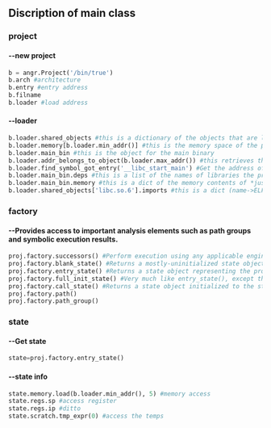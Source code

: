 ## Discription of main class  

### project   

  #### --new project
  ```python
  b = angr.Project('/bin/true')
  b.arch #architecture
  b.entry #entry address
  b.filname
  b.loader #load address
  ```
  #### --loader
  ```python
  b.loader.shared_objects #this is a dictionary of the objects that are loaded as part of loading the binary
  b.loader.memory[b.loader.min_addr()] #this is the memory space of the process after being loaded.
  b.loader.main_bin #this is the object for the main binary
  b.loader.addr_belongs_to_object(b.loader.max_addr()) #this retrieves the binary object which maps memory at the specified address
  b.loader.find_symbol_got_entry('__libc_start_main') #Get the address of the GOT slot for a symbol (in the main binary)
  b.loader.main_bin.deps #this is a list of the names of libraries the program depend on.
  b.loader.main_bin.memory #this is a dict of the memory contents of *just* the main binary
  b.loader.shared_objects['libc.so.6'].imports #this is a dict (name->ELFRelocation) of imports required by the libc which was loaded
  ```

### factory
   #### --Provides access to important analysis elements such as path groups and symbolic execution results.
   ```python  
   proj.factory.successors() #Perform execution using any applicable engine. Return a SimSuccessors object classifying the results of the run.
   proj.factory.blank_state() #Returns a mostly-uninitialized state object
   proj.factory.entry_state() #Returns a state object representing the program at its entry point.
   proj.factory.full_init_state() #Very much like entry_state(), except that instead of starting execution at the program entry point, execution begins at a special SimProcedure that plays the role of the dynamic loader, calling each of the initializer functions that should be called before execution reaches the entry point.
   proj.factory.call_state() #Returns a state object initialized to the start of a given function, as if it were called with given parameters.
   proj.factory.path() 
   proj.factory.path_group()
   ```
### state  
  
   #### --Get state
   ```python
   state=proj.factory.entry_state()
   ```
   #### --state info
   ```python
   state.memory.load(b.loader.min_addr(), 5) #memory access
   state.regs.sp #access register
   state.regs.ip #ditto
   state.scratch.tmp_expr(0) #access the temps
   ```

